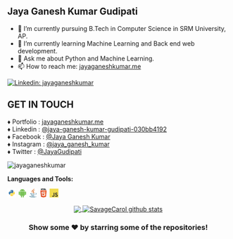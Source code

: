## Jaya Ganesh Kumar Gudipati
- 🔭 I’m currently pursuing B.Tech in Computer Science in SRM University, AP.
- 🌱 I’m currently learning Machine Learning and Back end web development.
- 💬 Ask me about Python and Machine Learning.
- 📫 How to reach me: <a href="https://jayaganeshkumar.me/" target="_blank"> jayaganeshkumar.me </a>

[![Linkedin: jayaganeshkumar](https://img.shields.io/badge/-jayaganeshkumar-blue?style=flat-square&logo=Linkedin&logoColor=white&link=https://www.linkedin.com/in/jaya-ganesh-kumar-gudipati-030bb4192/)](https://www.linkedin.com/in/jaya-ganesh-kumar-gudipati-030bb4192/)


## GET IN TOUCH
♦ Portfolio : <a href="https://jayaganeshkumar.me/" target="_blank">jayaganeshkumar.me</a><br>
♦ Linkedin : <a href="https://www.linkedin.com/in/jaya-ganesh-kumar-gudipati-030bb4192/" target="_blank">@jaya-ganesh-kumar-gudipati-030bb4192</a><br>
♦ Facebook : <a href="https://www.facebook.com/profile.php?id=100006087948140" target="_blank">@Jaya Ganesh Kumar</a><br>
♦ Instagram : <a href="https://www.instagram.com/jaya_ganesh_kumar/" target="_blank" target="_blank">@jaya_ganesh_kumar</a><br>
♦ Twitter : <a href="https://twitter.com/JayaGudipati" target="_blank">@JayaGudipati</a><br>

<p align="left"> <img src="https://komarev.com/ghpvc/?username=jayaganeshkumar&color=green&label=Profile Views&style=plastic" alt="jayaganeshkumar" /> </p>

**Languages and Tools:**  

<code><img height="20" src="https://raw.githubusercontent.com/github/explore/80688e429a7d4ef2fca1e82350fe8e3517d3494d/topics/python/python.png"></code>
<code><img height="20" src="https://raw.githubusercontent.com/github/explore/80688e429a7d4ef2fca1e82350fe8e3517d3494d/topics/android/android.png"></code>
<code><img height="20" src="https://raw.githubusercontent.com/github/explore/80688e429a7d4ef2fca1e82350fe8e3517d3494d/topics/java/java.png"></code>
<code><img height="20" src="https://raw.githubusercontent.com/github/explore/80688e429a7d4ef2fca1e82350fe8e3517d3494d/topics/html/html.png"></code>
<code><img height="20" src="https://raw.githubusercontent.com/github/explore/80688e429a7d4ef2fca1e82350fe8e3517d3494d/topics/javascript/javascript.png"></code>

<div align="center">

<a href="https://github.com/jayaganeshkumar">
  <img align="center" src="https://github-readme-stats.vercel.app/api/top-langs/?username=jayaganeshkumar&theme=dark&hide_langs_below=1" />
</a>
<a href="https://github.com/jayaganeshkumar">
 <img align="center" src="https://github-readme-stats.vercel.app/api?username=jayaganeshkumar&show_icons=true&theme=dark&line_height=27" alt="SavageCarol github stats"/>
</a>

</div>

<div align="center">

### Show some ❤️ by starring some of the repositories!

</div>
 
